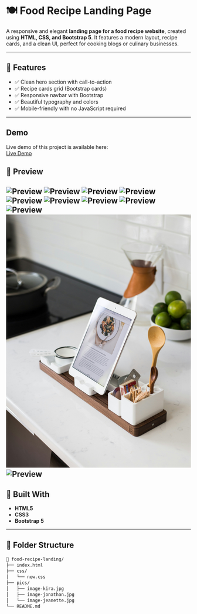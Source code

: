 # 🍽️ Food Recipe Landing Page

A responsive and elegant **landing page for a food recipe website**, created using **HTML, CSS, and Bootstrap 5**. It features a modern layout, recipe cards, and a clean UI, perfect for cooking blogs or culinary businesses.

---

## 🌟 Features

- ✅ Clean hero section with call-to-action
- ✅ Recipe cards grid (Bootstrap cards)
- ✅ Responsive navbar with Bootstrap
- ✅ Beautiful typography and colors
- ✅ Mobile-friendly with no JavaScript required

---
## Demo

Live demo of this project is available here:  
[Live Demo](https://6831edfb900656d3bf0ad90c--poetic-melba-d3545a.netlify.app/)

## 📸 Preview

![Preview](./pics/143ec9242c4.png)
![Preview](/pics/4fcZ56pgZLN%20(1).png)
![Preview](./pics/c072942b4d4.png)
![Preview](./pics/MLS4ZURZN01.png)
![Preview](./pics/MaUcRXjm0Jd%20(4).png)
![Preview](./pics/InfLx1F8bh2.png)
![Preview](./pics/MaUcRXjm0Jd%20(3).png)
![Preview](./pics/MaUcRXjm0Jd%20(2).png)
![Preview](./pics/MaUcRXjm0Jd%20(1).png)
![Preview](./pics/jeff-sheldon-6MT4_Ut8a3Y-unsplash.jpg)
![Preview](./pics/Y0LfUxVFRq5.png)
---

## 🔧 Built With

- **HTML5**
- **CSS3**
- **Bootstrap 5**

---

## 📁 Folder Structure

```plaintext
📁 food-recipe-landing/
├── index.html
├── css/
│   └── new.css
├── pics/
│   ├── image-kira.jpg
│   ├── image-jonathan.jpg
│   └── image-jeanette.jpg
└── README.md
